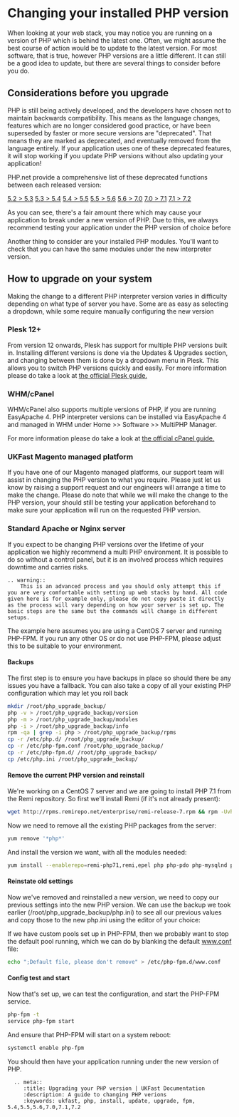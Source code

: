 # Changing your installed PHP version

When looking at your web stack, you may notice you are running on a version of PHP which is behind the latest one. Often, we might assume the best course of action would be to update to the latest version. For most software, that is true, however PHP versions are a little different. It can still be a good idea to update, but there are several things to consider before you do.

## Considerations before you upgrade

PHP is still being actively developed, and the developers have chosen not to maintain backwards compatibility. This means as the language changes, features which are no longer considered good practice, or have been superseded by faster or more secure versions are "deprecated". That means they are marked as deprecated, and eventually removed from the language entirely. If your application uses one of these deprecated features, it will stop working if you update PHP versions without also updating your application!

PHP.net provide a comprehensive list of these deprecated functions between each released version:

[5.2 > 5.3](http://php.net/manual/en/migration53.deprecated.php)
[5.3 > 5.4](http://php.net/manual/en/migration54.deprecated.php)
[5.4 > 5.5](http://php.net/manual/en/migration55.deprecated.php)
[5.5 > 5.6](http://php.net/manual/en/migration56.deprecated.php)
[5.6 > 7.0](http://php.net/manual/en/migration70.deprecated.php)
[7.0 > 7.1](http://php.net/manual/en/migration71.deprecated.php)
[7.1 > 7.2](http://php.net/manual/en/migration72.deprecated.php)

As you can see, there's a fair amount there which may cause your application to break under a new version of PHP. Due to this, we always recommend testing your application under the PHP version of choice before

Another thing to consider are your installed PHP modules. You'll want to check that you can have the same modules under the new interpreter version.

## How to upgrade on your system

Making the change to a different PHP interpreter version varies in difficulty depending on what type of server you have. Some are as easy as selecting a dropdown, while some require manually configuring the new version

### Plesk 12+

From version 12 onwards, Plesk has support for multiple PHP versions built in. Installing different versions is done via the Updates & Upgrades section, and changing between them is done by a dropdown menu in Plesk. This allows you to switch PHP versions quickly and easily. For more information please do take a look at [the official Plesk guide.](https://support.plesk.com/hc/en-us/articles/213949705-Multiple-PHP-Versions-in-Plesk-12-and-higher-Out-of-the-Box)

### WHM/cPanel

WHM/cPanel also supports multiple versions of PHP, if you are running EasyApache 4. PHP interpreter versions can be installed via EasyApache 4 and managed in WHM under Home >> Software >> MultiPHP Manager.

For more information please do take a look at [the official cPanel guide.](https://documentation.cpanel.net/display/68Docs/MultiPHP+Manager+for+WHM)

### UKFast Magento managed platform

If you have one of our Magento managed platforms, our support team will assist in changing the PHP version to what you require. Please just let us know by raising a support request and our engineers will arrange a time to make the change. Please do note that while we will make the change to the PHP version, your should still be testing your application beforehand to make sure your application will run on the requested PHP version.

### Standard Apache or Nginx server

If you expect to be changing PHP versions over the lifetime of your application we highly recommend a multi PHP environment. It is possible to do so without a control panel, but it is an involved process which requires downtime and carries risks.

```eval_rst
.. warning::
    This is an advanced process and you should only attempt this if you are very comfortable with setting up web stacks by hand. All code given here is for example only, please do not copy paste it directly as the process will vary depending on how your server is set up. The basic steps are the same but the commands will change in different setups.
```

The example here assumes you are using a CentOS 7 server and running PHP-FPM. If you run any other OS or do not use PHP-FPM, please adjust this to be suitable to your environment.

#### Backups
The first step is to ensure you have backups in place so should there be any issues you have a fallback. You can also take a copy of all your existing PHP configuration which may let you roll back

```bash
mkdir /root/php_upgrade_backup/
php -v > /root/php_upgrade_backup/version
php -m > /root/php_upgrade_backup/modules
php -i > /root/php_upgrade_backup/info
rpm -qa | grep -i php > /root/php_upgrade_backup/rpms
cp -r /etc/php.d/ /root/php_upgrade_backup/
cp -r /etc/php-fpm.conf /root/php_upgrade_backup/
cp -r /etc/php-fpm.d/ /root/php_upgrade_backup/
cp /etc/php.ini /root/php_upgrade_backup/
```

#### Remove the current PHP version and reinstall

We're working on a CentOS 7 server and we are going to install PHP 7.1 from the Remi repository. So first we'll install Remi (if it's not already present):
```bash
wget http://rpms.remirepo.net/enterprise/remi-release-7.rpm && rpm -Uvh remi-release-7.rpm && rm -f remi-release-7.rpm
```

Now we need to remove all the existing PHP packages from the server:
```bash
yum remove '*php*'
```

And install the version we want, with all the modules needed:
```bash
yum install --enablerepo=remi-php71,remi,epel php php-pdo php-mysqlnd php-opcache php-xml php-mcrypt php-gd php-devel php-mysql php-intl php-mbstring php-bcmath php-json php-iconv php-pecl-redis php-fpm php-zip php-soap
```

#### Reinstate old settings

Now we've removed and reinstalled a new version, we need to copy our previous settings into the new PHP version. We can use the backup we took earlier (/root/php_upgrade_backup/php.ini) to see all our previous values and copy those to the new php.ini using the editor of your choice:  

If we have custom pools set up in PHP-FPM, then we probably want to stop the default pool running, which we can do by blanking the default www.conf file:
```bash
echo ";Default file, please don't remove" > /etc/php-fpm.d/www.conf
```

#### Config test and start

Now that's set up, we can test the configuration, and start the PHP-FPM service.
```bash
php-fpm -t
service php-fpm start
```

And ensure that PHP-FPM will start on a system reboot:
```bash
systemctl enable php-fpm
```

You should then have your application running under the new version of PHP.

```eval_rst
  .. meta::
     :title: Upgrading your PHP version | UKFast Documentation
     :description: A guide to changing PHP verions
     :keywords: ukfast, php, install, update, upgrade, fpm, 5.4,5.5,5.6,7.0,7.1,7.2
